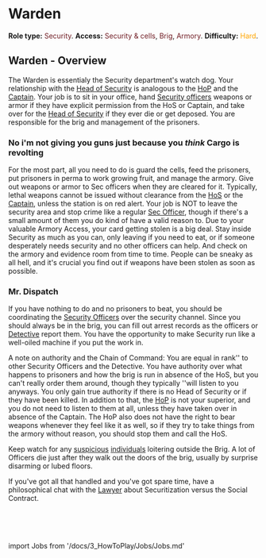 # Warden
**Role type:** <font color="#711e25">Security</font>. **Access:** <font color="#711e25">Security & cells</font>, <font color="#711e25">Brig</font>, <font color="#711e25">Armory</font>. **Difficulty:** <font color="Orange">Hard</font>.


## Warden - Overview

The Warden is essentialy the Security department's watch dog. Your relationship with the [Head of Security](\3_HowToPlay\Jobs\Security_roles\Security-Officer.md) is analogous to the [HoP](\3_HowToPlay\Jobs\Command_roles\Head-of-Personnel.md) and the [Captain](\3_HowToPlay\Jobs\Command_roles\Captain.md). Your job is to sit in your office, hand [Security officers](\3_HowToPlay\Jobs\Security_roles\Security-Officer.md) weapons or armor if they have explicit permission from the HoS or Captain, and take over for the [Head of Security](\3_HowToPlay\Jobs\Security_roles\Security-Officer.md) if they ever die or get deposed. You are responsible for the brig and management of the prisoners.
### No i'm not giving you guns just because you *think* Cargo is revolting


For the most part, all you need to do is guard the cells, feed the prisoners, put prisoners in perma to work growing fruit, and manage the armory. Give out weapons or armor to Sec officers when they are cleared for it. Typically, lethal weapons cannot be issued without clearance from the [HoS](\3_HowToPlay\Jobs\Security_roles\Security-Officer.md) or the [Captain](\3_HowToPlay\Jobs\Command_roles\Captain.md), unless the station is on red alert. Your job is NOT to leave the security area and stop crime like a regular [Sec Officer](\3_HowToPlay\Jobs\Security_roles\Security-Officer.md), though if there's a small amount of them you do kind of have a valid reason to. Due to your valuable Armory Access, your card getting stolen is a big deal. Stay inside Security as much as you can, only leaving if you need to eat, or if someone desperately needs security and no other officers can help. And check on the armory and evidence room from time to time. People can be sneaky as all hell, and it's crucial you find out if weapons have been stolen as soon as possible.


### Mr. Dispatch


If you have nothing to do and no prisoners to beat, you should be coordinating the [Security Officers](\3_HowToPlay\Jobs\Security_roles\Security-Officer.md) over the security channel. Since you should always be in the brig, you can fill out arrest records as the officers or [Detective](\3_HowToPlay\Jobs\Security_roles\Detective.md) report them. You have the opportunity to make Security run like a well-oiled machine if you put the work in.

A note on authority and the Chain of Command: You are equal in rank'' to other Security Officers and the Detective. You have authority over what happens to prisoners and how the brig is run in absence of the HoS, but you can't really order them around, though they typically ''will listen to you anyways. You only gain true authority if there is no Head of Security or if they have been killed. In addition to that, the [HoP](\3_HowToPlay\Jobs\Command_roles\Head-of-Personnel.md) is not your superior, and you do not need to listen to them at all, unless they have taken over in absence of the Captain. The HoP also does not have the right to bear weapons whenever they feel like it as well, so if they try to take things from the armory without reason, you should stop them and call the HoS.

Keep watch for any [suspicious](\3_HowToPlay\Jobs\Service_roles\Assistant.md) [individuals](\3_HowToPlay\Jobs\Entertainment_Roles\Clown.md) loitering outside the Brig. A lot of Officers die just after they walk out the doors of the brig, usually by surprise disarming or lubed floors.

If you've got all that handled and you've got spare time, have a philosophical chat with the [Lawyer](\3_HowToPlay\Jobs\Security_roles\Lawyer.md) about Securitization versus the Social Contract.

  <br/>
<br/>
<br/>

import Jobs from '/docs/3_HowToPlay/Jobs/Jobs.md'

<Jobs />
